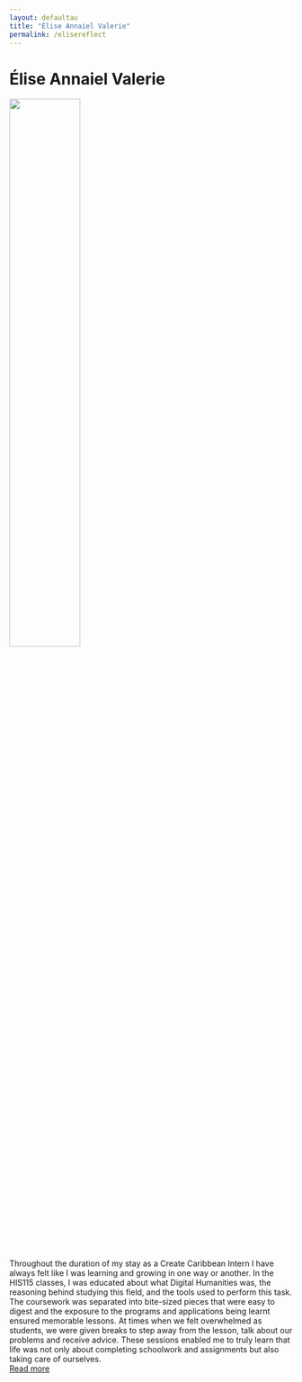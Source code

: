 ```yaml
---
layout: defaultau
title: "Élise Annaiel Valerie"
permalink: /elisereflect
---
```

<!-- partial:index.partial.html -->
<div class="content">
     <h1>Élise Annaiel Valerie</h1>
    <div class="quote">
        <div><img src="https://i0.wp.com/createcaribbean.org/create/wp-content/uploads/2022/04/IMG_6010-scaled.jpg?resize=1153%2C1536&ssl=1" height="50%" width = "50%" class="logo"></div>
    </div>
    <div class="timeline">
        <div style="padding-bottom:100px;"></div>
        <div class="block">
             <div class="date right"><p class="right">  </p></div>
            <div class="dot"></div>
            <div class="left first">
            Throughout the duration of my stay as a Create Caribbean Intern I have always felt like I was learning and growing in one way or another. In the HIS115 classes, I was educated about what Digital Humanities was, the reasoning behind studying this field, and the tools used to perform this task. The coursework was separated into bite-sized pieces that were easy to digest and the exposure to the programs and applications being learnt ensured memorable lessons. At times when we felt overwhelmed as students, we were given breaks to step away from the lesson, talk about our problems and receive advice. These sessions enabled me to truly learn that life was not only about completing schoolwork and assignments but also taking care of ourselves. <div class="acreadmore">  <a href="#" target="_blank">Read more</a></div>
            </div>